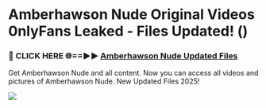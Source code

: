 # Amberhawson Nude Original Videos 0nlyFans Leaked - Files Updated! ()

<h3>🔴 CLICK HERE 🌐==►► <a href="https://tinyurl.com/2p9ay9w9" rel="nofollow">Amberhawson Nude Updated Files</a></h3>

Get Amberhawson Nude and all content. Now you can access all videos and pictures of Amberhawson Nude. New Updated Files 2025!

[![](https://i.imgur.com/KQgVmj3.gif)](https://tinyurl.com/2p9ay9w9)
